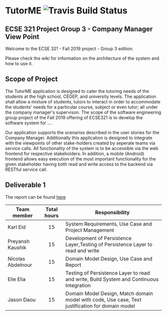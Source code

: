# TutorME ![Travis Build Status](https://api.travis-ci.com/McGill-ECSE321-Fall2019/project-group-3.svg?token=EYsrvu215mfczoLCWqrr&branch=master)
## ECSE 321 Project Group 3 - Company Manager View Point

Welcome to the ECSE 321 - Fall 2019 project - Group 3 edition.

Please check the wiki for information on the architecture of the system and how to use it.

## Scope of Project

The TutorME application is designed to cater the tutoring needs of the students at the high school, CÉGEP, and university levels.
The application shall allow a mixture of students, tutors to interact in order to accommodate the students' needs for a particular course, subject or even tutor; all under the company manager's supervison. The scope of the software engineering group project of the Fall 2019 offering of ECSE321 is to develop the software system for ....

Our application supports the scenarios described in the user stories for the Company Manager.
Additionally this application is designed to integrate with the viewpoints of other stake-holders created by seperate teams via service calls. All functionality of the system is to be accessible via the web frontend for respective stakeholders. In addition, a mobile (Android) frontend allows easy execution of the most important functionality for the given stakeholder having both read and write access to the backend via RESTful service call.




## Deliverable 1

The report can be found [here](https://github.com/McGill-ECSE321-Fall2019/project-group-3/wiki/Deliverable-1-Report)

| Team member| Total hours| Responsibility |
|------------------ |:-------------:| ---------------|
| Karl Eid     | 15 | System Requirements, Use Case and Project Management| 
| Preyansh Kaushik| 15  | Development of Persistence Layer,Testing of Persistence Layer to read and write   |
| Nicolas Abdelnour | 15 | Domain Model Design, Use Case and Report  |
| Elie Elia | 15 |Testing of Persistence Layer to read and write, Build System and Continuous Integration  |
| Jason Daou | 15  | Domain Model Design, Match domain model with code, Use case, Text justification for domain model|
